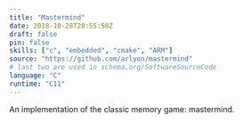 ```yaml
---
title: "Mastermind"
date: 2018-10-28T20:55:58Z
draft: false
pin: false
skills: ["c", "embedded", "cmake", "ARM"]
source: "https://github.com/arlyon/mastermind"
# last two are used in schema.org/SoftwareSourceCode
language: "C"
runtime: "C11"
---
```


An implementation of the classic memory game: mastermind.
